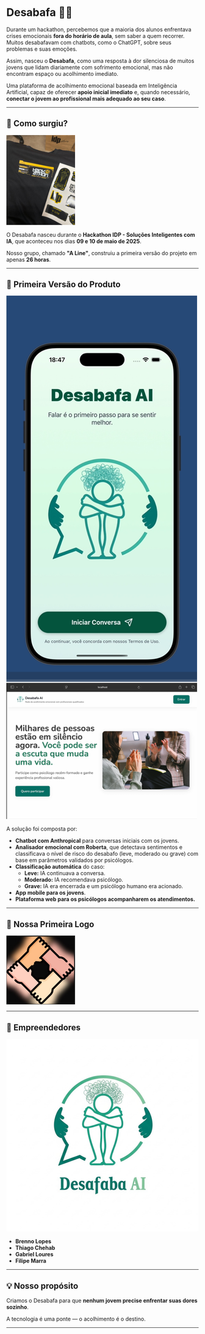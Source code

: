 # Desabafa 🤍🧠

Durante um hackathon, percebemos que a maioria dos alunos enfrentava crises emocionais **fora do horário de aula**, sem saber a quem recorrer. Muitos desabafavam com chatbots, como o ChatGPT, sobre seus problemas e suas emoções.

Assim, nasceu o **Desabafa**, como uma resposta à dor silenciosa de muitos jovens que lidam diariamente com sofrimento emocional, mas não encontram espaço ou acolhimento imediato.

Uma plataforma de acolhimento emocional baseada em Inteligência Artificial, capaz de oferecer **apoio inicial imediato** e, quando necessário, **conectar o jovem ao profissional mais adequado ao seu caso**.

---

## 🧩 Como surgiu?

<img src="./images/Hack_foto.png" width="180"/>

O Desabafa nasceu durante o **Hackathon IDP - Soluções Inteligentes com IA**, que aconteceu nos dias **09 e 10 de maio de 2025**.

Nosso grupo, chamado **"A Line"**, construiu a primeira versão do projeto em apenas **26 horas**.

---

## 🚀 Primeira Versão do Produto

<img src="./images/App tela.png" width="500"/>
<img src="./images/Site tela.png" width="500"/>

A solução foi composta por:

- **Chatbot com Anthropical** para conversas iniciais com os jovens.
- **Analisador emocional com Roberta**, que detectava sentimentos e classificava o nível de risco do desabafo (leve, moderado ou grave) com base em parâmetros validados por psicólogos.
- **Classificação automática** do caso:
  - **Leve:** IA continuava a conversa.
  - **Moderado:** IA recomendava psicólogo.
  - **Grave:** IA era encerrada e um psicólogo humano era acionado.
- **App mobile para os jovens**.
- **Plataforma web para os psicólogos acompanharem os atendimentos.**

---

## 🧠 Nossa Primeira Logo

<img src="./images/primeira logo.png" width="180"/>

---

## 👥 Empreendedores

<img src="./images/desabafa img.jpeg" width="600"/>

- **Brenno Lopes**
- **Thiago Chehab**
- **Gabriel Loures**
- **Filipe Marra**

---

## 💡 Nosso propósito

Criamos o Desabafa para que **nenhum jovem precise enfrentar suas dores sozinho**.

A tecnologia é uma ponte — o acolhimento é o destino.

---
